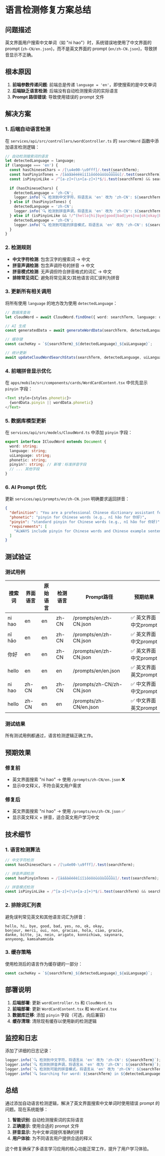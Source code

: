 # 语言检测修复方案总结

## 问题描述

英文界面用户搜索中文单词（如 "ni hao"）时，系统错误地使用了中文界面的 prompt (`zh-CN/en.json`)，而不是英文界面的 prompt (`en/zh-CN.json`)，导致拼音显示不正确。

## 根本原因

1. **前端参数传递问题**: 前端总是传递 `language = 'en'`，即使搜索的是中文单词
2. **后端缺乏语言检测**: 后端没有自动检测搜索词的实际语言
3. **Prompt 路径错误**: 导致使用错误的 prompt 文件

## 解决方案

### 1. 后端自动语言检测

在 `services/api/src/controllers/wordController.ts` 的 `searchWord` 函数中添加语言检测逻辑：

```typescript
// 自动检测搜索词的语言
let detectedLanguage = language;
if (language === 'en') {
  const hasChineseChars = /[\u4e00-\u9fff]/.test(searchTerm);
  const hasPinyinTones = /[āáǎàēéěèīíǐìōóǒòūúǔùǖǘǚǜü]/.test(searchTerm);
  const isPinyinLike = /^[a-z]+(\s+[a-z]+)*$/i.test(searchTerm) && searchTerm.length <= 20;
  
  if (hasChineseChars) {
    detectedLanguage = 'zh-CN';
    logger.info(`🔍 检测到中文字符，将语言从 'en' 改为 'zh-CN': ${searchTerm}`);
  } else if (hasPinyinTones) {
    detectedLanguage = 'zh-CN';
    logger.info(`🔍 检测到拼音声调，将语言从 'en' 改为 'zh-CN': ${searchTerm}`);
  } else if (isPinyinLike && !/^(hello|hi|bye|good|bad|yes|no|ok|okay|bonjour|merci|oui|non|gracias|hola|ciao|grazie|danke|bitte|ja|nein|arigato|konnichiwa|sayonara|annyeong|kamsahamnida)$/i.test(searchTerm)) {
    detectedLanguage = 'zh-CN';
    logger.info(`🔍 检测到可能的拼音模式，将语言从 'en' 改为 'zh-CN': ${searchTerm}`);
  }
}
```

### 2. 检测规则

- **中文字符检测**: 包含汉字的搜索词 → 中文
- **拼音声调检测**: 包含声调符号的拼音 → 中文  
- **拼音模式检测**: 无声调但符合拼音格式的词汇 → 中文
- **排除常见词汇**: 避免将常见英文/其他语言词汇误判为拼音

### 3. 更新所有相关调用

将所有使用 `language` 的地方改为使用 `detectedLanguage`：

```typescript
// 数据库查询
let cloudWord = await CloudWord.findOne({ word: searchTerm, language: detectedLanguage, uiLanguage });

// AI 生成
const generatedData = await generateWordData(searchTerm, detectedLanguage, uiLanguage);

// 缓存键
const cacheKey = `${searchTerm}_${detectedLanguage}_${uiLanguage}`;

// 统计更新
await updateCloudWordSearchStats(searchTerm, detectedLanguage, uiLanguage);
```

### 4. 前端拼音显示优化

在 `apps/mobile/src/components/cards/WordCardContent.tsx` 中优先显示 `pinyin` 字段：

```typescript
<Text style={styles.phonetic}>
  {wordData.pinyin || wordData.phonetic}
</Text>
```

### 5. 数据库模型更新

在 `services/api/src/models/CloudWord.ts` 中添加 `pinyin` 字段：

```typescript
export interface ICloudWord extends Document {
  word: string;
  language: string;
  uiLanguage: string;
  phonetic: string;
  pinyin?: string; // 新增：标准拼音字段
  // ... 其他字段
}
```

### 6. AI Prompt 优化

更新 `services/api/prompts/en/zh-CN.json` 明确要求返回拼音：

```json
{
  "definition": "You are a professional Chinese dictionary assistant for English speakers...",
  "phonetic": "pinyin for Chinese words (e.g., nǐ hǎo for 你好)",
  "pinyin": "standard pinyin for Chinese words (e.g., nǐ hǎo for 你好)",
  "requirements": [
    "ALWAYS include pinyin for Chinese words and Chinese example sentences"
  ]
}
```

## 测试验证

### 测试用例

| 搜索词 | 界面语言 | 原始语言 | 检测语言 | Prompt路径 | 预期结果 |
|--------|----------|----------|----------|------------|----------|
| ni hao | en | en | zh-CN | /prompts/en/zh-CN.json | ✅ 英文界面中文prompt |
| nǐ hǎo | en | en | zh-CN | /prompts/en/zh-CN.json | ✅ 英文界面中文prompt |
| 你好 | en | en | zh-CN | /prompts/en/zh-CN.json | ✅ 英文界面中文prompt |
| hello | en | en | en | /prompts/en/en.json | ✅ 英文界面英文prompt |
| ni hao | zh-CN | en | zh-CN | /prompts/zh-CN/zh-CN.json | ✅ 中文界面中文prompt |
| hello | zh-CN | en | en | /prompts/zh-CN/en.json | ✅ 中文界面英文prompt |

### 测试结果

所有测试用例都通过，语言检测逻辑正确工作。

## 预期效果

### 修复前
- 英文界面搜索 "ni hao" → 使用 `/prompts/zh-CN/en.json` ❌
- 显示中文释义，不符合英文用户需求

### 修复后
- 英文界面搜索 "ni hao" → 使用 `/prompts/en/zh-CN.json` ✅
- 显示英文释义 + 拼音，适合英文用户学习中文

## 技术细节

### 1. 语言检测算法

```typescript
// 中文字符检测
const hasChineseChars = /[\u4e00-\u9fff]/.test(searchTerm);

// 拼音声调检测
const hasPinyinTones = /[āáǎàēéěèīíǐìōóǒòūúǔùǖǘǚǜü]/.test(searchTerm);

// 拼音模式检测
const isPinyinLike = /^[a-z]+(\s+[a-z]+)*$/i.test(searchTerm) && searchTerm.length <= 20;
```

### 2. 排除词汇列表

避免误判常见英文和其他语言词汇为拼音：

```
hello, hi, bye, good, bad, yes, no, ok, okay,
bonjour, merci, oui, non, gracias, hola, ciao, grazie,
danke, bitte, ja, nein, arigato, konnichiwa, sayonara,
annyeong, kamsahamnida
```

### 3. 缓存策略

使用检测后的语言作为缓存键的一部分：

```typescript
const cacheKey = `${searchTerm}_${detectedLanguage}_${uiLanguage}`;
```

## 部署说明

1. **后端部署**: 更新 `wordController.ts` 和 `CloudWord.ts`
2. **前端部署**: 更新 `WordCardContent.tsx` 和 `WordCard.tsx`
3. **数据库迁移**: 添加 `pinyin` 字段（可选，向后兼容）
4. **缓存清理**: 清除现有缓存以使用新的检测逻辑

## 监控和日志

添加了详细的日志记录：

```typescript
logger.info(`🔍 检测到中文字符，将语言从 'en' 改为 'zh-CN': ${searchTerm}`);
logger.info(`🔍 检测到拼音声调，将语言从 'en' 改为 'zh-CN': ${searchTerm}`);
logger.info(`🔍 检测到可能的拼音模式，将语言从 'en' 改为 'zh-CN': ${searchTerm}`);
logger.info(`🔍 Searching for word: ${searchTerm} in ${detectedLanguage} (original: ${language})`);
```

## 总结

通过添加自动语言检测逻辑，解决了英文界面搜索中文单词时使用错误 prompt 的问题。现在系统能够：

1. **智能识别**: 自动检测搜索词的实际语言
2. **正确提示**: 使用合适的 prompt 文件
3. **拼音显示**: 为中文单词提供准确的拼音
4. **用户体验**: 为不同语言用户提供合适的释义

这个修复确保了多语言学习应用的核心功能正常工作，提升了用户学习体验。 